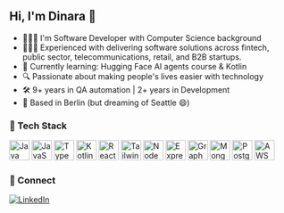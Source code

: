 ## Hi, I'm Dinara 👋

<!--
**dinarabs/dinarabs** is a ✨ _special_ ✨ repository because its `README.md` (this file) appears on your GitHub profile.

Here are some ideas to get you started:

- 🔭 I’m currently working on ...
- 🌱 I’m currently learning ...
- 👯 I’m looking to collaborate on ...
- 🤔 I’m looking for help with ...
- 💬 Ask me about ...
- 📫 How to reach me: ...
- 😄 Pronouns: ...
- ⚡ Fun fact: ...
-->
- 👩🏻‍💻 I'm Software Developer with Computer Science background
- 👷🏻‍♀️ Experienced with delivering software solutions across fintech, public sector, telecommunications, retail, and B2B startups.
- 🌱 Currently learning: Hugging Face AI agents course & Kotlin
- 🔍 Passionate about making people's lives easier with technology
- 🛠️ 9+ years in QA automation | 2+ years in Development
- 📍 Based in Berlin (but dreaming of Seattle 😄)

### 🧰 Tech Stack


<p align="left">
<a href="https://www.java.com/" target="_blank" rel="noreferrer"><img src="https://raw.githubusercontent.com/danielcranney/readme-generator/main/public/icons/skills/java-colored.svg" width="36" height="36" alt="Java" /></a>
<a href="https://developer.mozilla.org/en-US/docs/Web/JavaScript" target="_blank" rel="noreferrer"><img src="https://raw.githubusercontent.com/danielcranney/readme-generator/main/public/icons/skills/javascript-colored.svg" width="36" height="36" alt="JavaScript" /></a>
<a href="https://www.typescriptlang.org/" target="_blank" rel="noreferrer"><img src="https://raw.githubusercontent.com/danielcranney/readme-generator/main/public/icons/skills/typescript-colored.svg" width="36" height="36" alt="TypeScript" /></a>
<a href="https://kotlinlang.org/" target="_blank" rel="noreferrer"><img src="https://raw.githubusercontent.com/danielcranney/readme-generator/main/public/icons/skills/kotlin-colored.svg" width="36" height="36" alt="Kotlin" /></a>
<a href="https://reactjs.org/" target="_blank" rel="noreferrer"><img src="https://raw.githubusercontent.com/danielcranney/readme-generator/main/public/icons/skills/react-colored.svg" width="36" height="36" alt="React" /></a>
<a href="https://tailwindcss.com/" target="_blank" rel="noreferrer"><img src="https://raw.githubusercontent.com/danielcranney/readme-generator/main/public/icons/skills/tailwindcss-colored.svg" width="36" height="36" alt="TailwindCSS" /></a>
<a href="https://nodejs.org/en/" target="_blank" rel="noreferrer"><img src="https://raw.githubusercontent.com/danielcranney/readme-generator/main/public/icons/skills/nodejs-colored.svg" width="36" height="36" alt="NodeJS" /></a>
<a href="https://expressjs.com/" target="_blank" rel="noreferrer"><img src="https://raw.githubusercontent.com/danielcranney/readme-generator/main/public/icons/skills/express-colored.svg" width="36" height="36" alt="Express" /></a>
<a href="https://graphql.org/" target="_blank" rel="noreferrer"><img src="https://raw.githubusercontent.com/danielcranney/readme-generator/main/public/icons/skills/graphql-colored.svg" width="36" height="36" alt="GraphQL" /></a>
<a href="https://www.mongodb.com/" target="_blank" rel="noreferrer"><img src="https://raw.githubusercontent.com/danielcranney/readme-generator/main/public/icons/skills/mongodb-colored.svg" width="36" height="36" alt="MongoDB" /></a>
<a href="https://www.postgresql.org/" target="_blank" rel="noreferrer"><img src="https://raw.githubusercontent.com/danielcranney/readme-generator/main/public/icons/skills/postgresql-colored.svg" width="36" height="36" alt="PostgreSQL" /></a>
<a href="https://aws.amazon.com/" target="_blank" rel="noreferrer">
  <img src="https://upload.wikimedia.org/wikipedia/commons/9/93/Amazon_Web_Services_Logo.svg" width="36" height="36" alt="AWS" />
</a>
</p>

<!-- ### 📊 Stats

<a href="http://www.github.com/dinarabs"><img src="https://github-readme-stats.vercel.app/api?username=dinarabs&show_icons=true&count_private=true&hide_border=true&bg_color=000000&title_color=00FF00&text_color=00FF00&icon_color=00FF00" alt="dinarabs's GitHub stats"/></a>
<a href="http://www.github.com/dinarabs">
  <img src="https://github-readme-streak-stats.herokuapp.com/?user=dinarabs&background=000000&hide_border=true&stroke=00FF00&ring=00FF00&fire=00FF00&currStreakNum=00FF00&currStreakLabel=00FF00&sideNums=00FF00&sideLabels=00FF00&dates=00FF00" 
    alt="dinarabs's GitHub streak" /></a>

<a href="http://www.github.com/dinarabs"><img src="https://github-readme-activity-graph.vercel.app/graph?username=dinarabs&bg_color=000000&color=4c839e&line=8b8adb&point=b8b7f0&area=true&hide_border=true&custom_title=GitHub%20Activity%20Graph" alt="Github Activity Graph" /></a>


<a href="https://github.com/dinarabs" align="left"><img src="https://github-readme-stats.vercel.app/api/top-langs/?locale=en&hide_title=false&layout=compact&card_width=320&langs_count=9&theme=vision-friendly-dark&hide_border=true&username=dinarabs&title_color=0891b2" alt="Top Languages" /></a>-->

### 🔗 Connect
[![LinkedIn](https://img.shields.io/badge/-LinkedIn-0077B5?style=flat-square&logo=linkedin)](https://linkedin.com/in/YOUR-LINK)
